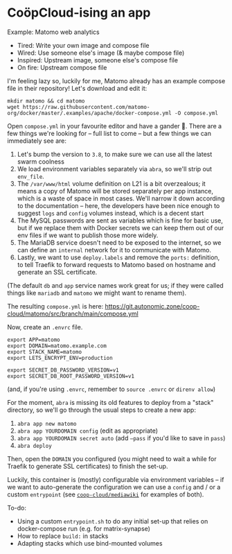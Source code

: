 # CoöpCloud-ising an app

Example: Matomo web analytics

- Tired: Write your own image and compose file
- Wired: Use someone else's image (& maybe compose file)
- Inspired: Upstream image, someone else's compose file
- On fire: Upstream compose file

I'm feeling lazy so, luckily for me, Matomo already has an example compose file in their repository! Let's download and edit it:

```
mkdir matomo && cd matomo
wget https://raw.githubusercontent.com/matomo-org/docker/master/.examples/apache/docker-compose.yml -O compose.yml
```

Open `compose.yml` in your favourite editor and have a gander 🦢. There are a few things we're looking for – full list to come – but a few things we can immediately see are:

1. Let's bump the version to `3.8`, to make sure we can use all the latest swarm coolness
2. We load environment variables separately via `abra`, so we'll strip out `env_file`.
3. The `/var/www/html` volume definition on L21 is a bit overzealous; it means a copy of Matomo will be stored separately per app instance, which is a waste of space in most cases. We'll narrow it down according to the documentation – here, the developers have been nice enough to suggest `logs` and `config` volumes instead, which is a decent start
3. The MySQL passwords are sent as variables which is fine for basic use, but if we replace them with Docker secrets we can keep them out of our env files if we want to publish those more widely.
4. The MariaDB service doesn't need to be exposed to the internet, so we can define an `internal` network for it to communicate with Matomo.
5. Lastly, we want to use `deploy.labels` and remove the `ports:` definition, to tell Traefik to forward requests to Matomo based on hostname and generate an SSL certificate.

(The default `db` and `app` service names work great for us; if they were called things like `mariadb` and `matomo` we might want to rename them).

The resulting `compose.yml` is here: https://git.autonomic.zone/coop-cloud/matomo/src/branch/main/compose.yml

Now, create an `.envrc` file.

```
export APP=matomo
export DOMAIN=matomo.example.com
export STACK_NAME=matomo
export LETS_ENCRYPT_ENV=production

export SECRET_DB_PASSWORD_VERSION=v1
export SECRET_DB_ROOT_PASSWORD_VERSION=v1
```

(and, if you're using `.envrc`, remember to `source .envrc` or `direnv allow`)

For the moment, `abra` is missing its old features to deploy from a "stack" directory, so we'll go through the usual steps to create a new app:

1. `abra app new matomo`
2. `abra app YOURDOMAIN config` (edit as appropriate)
3. `abra app YOURDOMAIN secret auto` (add `–pass` if you'd like to save in
	 `pass`)
4. `abra deploy`

Then, open the `DOMAIN` you configured (you might need to wait a while for Traefik to generate SSL certificates) to finish the set-up.

Luckily, this container is (mostly) configurable via environment variables – if we want to auto-generate the configuration we can use a `config` and / or a custom `entrypoint` (see [`coop-cloud/mediawiki`](https://git.autonomic.zone/coop-cloud/mediawiki) for examples of both).

To-do:
 - Using a custom `entrypoint.sh` to do any initial set-up that relies on docker-compose run (e.g. for matrix-synapse)
 - How to replace `build:` in stacks
 - Adapting stacks which use bind-mounted volumes
